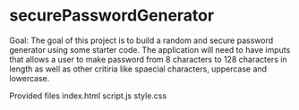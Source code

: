 # securePasswordGenerator

Goal: The goal of this project is to build a random and secure password generator using some starter code. The application
will need to have imputs that allows a user to make password from 8 characters to 128 characters in length as well as other 
critiria like spaecial characters, uppercase and lowercase. 

Provided files
index.html
script.js
style.css
